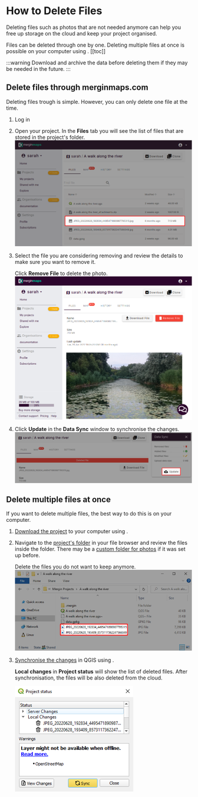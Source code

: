 # How to Delete Files

Deleting files such as photos that are not needed anymore can help you free up storage on the <MainPlatformName /> cloud and keep your project organised.

Files can be deleted through <AppDomainNameLink /> one by one. Deleting multiple files at once is possible on your computer using <QGISPluginName />.
[[toc]]

:::warning
Download and archive the data before deleting them if they may be needed in the future.
:::

## Delete files through merginmaps.com
Deleting files trough <MainDomainName /> is simple. However, you can only delete one file at the time.

1. Log in <AppDomainNameLink />
2. Open your project. In the **Files** tab you will see the list of files that are stored in the project's folder.
   ![project files](./project-files.png)
3. Select the file you are considering removing and review the details to make sure you want to remove it.

   Click **Remove File** to delete the photo.
   ![remove file](./remove-file.png)
4. Click **Update** in the **Data Sync** window to synchronise the changes.
   ![update](./remove-file-sync.png)

## Delete multiple files at once
If you want to delete multiple files, the best way to do this is on your computer.

1. [Download the project](../plugin-sync-project/#downloading-a-project-in-qgis) to your computer using <QGISPluginName />.
2. Navigate to the [project's folder](../project/#mergin-maps-project-folder) in your file browser and review the files inside the folder. There may be a [custom folder for photos](../../layer/settingup_forms_photo/#how-to-set-up-a-custom-folder-for-storing-photos) if it was set up before.

   Delete the files you do not want to keep anymore. 
   ![folder files](./folder-files.png)
3. [Synchronise the changes](../plugin-sync-project/#synchronisation-in-qgis) in QGIS using <QGISPluginName />. 

   **Local changes** in **Project status** will show the list of deleted files. After synchronisation, the files will be also deleted from the cloud.

   ![project status](./project-status.png)
   
